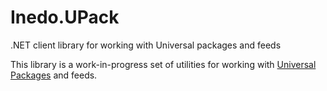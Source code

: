 # Inedo.UPack
.NET client library for working with Universal packages and feeds

This library is a work-in-progress set of utilities for working with
[Universal Packages](https://inedo.com/support/documentation/various/universal-packages/universal-feeds-package-ref)
and feeds.
